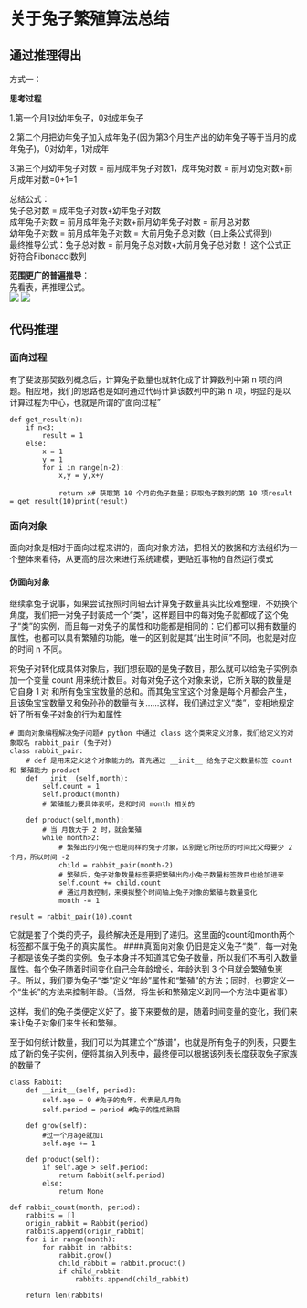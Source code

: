 # 关于兔子繁殖算法总结
## 通过推理得出
方式一：

**思考过程**

1.第一个月1对幼年兔子，0对成年兔子

2.第二个月把幼年兔子加入成年兔子(因为第3个月生产出的幼年兔子等于当月的成年兔子)，0对幼年，1对成年

3.第三个月幼年兔子对数 = 前月成年兔子对数1，成年兔对数 = 前月幼兔对数+前月成年对数=0+1=1

总结公式：  
兔子总对数 = 成年兔子对数+幼年兔子对数  
成年兔子对数 = 前月成年兔子对数+前月幼年兔子对数 = 前月总对数  
幼年兔子对数 = 前月成年兔子对数 = 大前月兔子总对数（由上条公式得到）  
最终推导公式：兔子总对数 = 前月兔子总对数+大前月兔子总对数！ 这个公式正好符合Fibonacci数列

**范围更广的普遍推导**：  
先看表，再推理公式。  
![](/Users/wuyu/mynote/image/rabbit.png)
![](/Users/wuyu/mynote/image/rabbit1.png)

## 代码推理
### 面向过程
有了斐波那契数列概念后，计算兔子数量也就转化成了计算数列中第 n 项的问题。相应地，我们的思路也是如何通过代码计算该数列中的第 n 项，明显的是以计算过程为中心，也就是所谓的“面向过程”

```
def get_result(n):
    if n<3:
        result = 1
    else:
        x = 1
        y = 1
        for i in range(n-2):
            x,y = y,x+y
            
            return x# 获取第 10 个月的兔子数量；获取兔子数列的第 10 项result = get_result(10)print(result)
```

### 面向对象
面向对象是相对于面向过程来讲的，面向对象方法，把相关的数据和方法组织为一个整体来看待，从更高的层次来进行系统建模，更贴近事物的自然运行模式

#### 伪面向对象
继续拿兔子说事，如果尝试按照时间轴去计算兔子数量其实比较难整理，不妨换个角度，我们把一对兔子封装成一个“类”，这样题目中的每对兔子就都成了这个兔子“类”的实例，而且每一对兔子的属性和功能都是相同的：它们都可以拥有数量的属性，也都可以具有繁殖的功能，唯一的区别就是其“出生时间”不同，也就是对应的时间 n 不同。

将兔子对转化成具体对象后，我们想获取的是兔子数目，那么就可以给兔子实例添加一个变量 count 用来统计数目。对每对兔子这个对象来说，它所关联的数量是它自身 1 对 和所有兔宝宝数量的总和。而其兔宝宝这个对象是每个月都会产生，且该兔宝宝数量又和兔孙孙的数量有关……这样，我们通过定义“类”，变相地规定好了所有兔子对象的行为和属性

```
# 面向对象编程解决兔子问题# python 中通过 class 这个类来定义对象，我们给定义的对象取名 rabbit_pair (兔子对)
class rabbit_pair:
    # def 是用来定义这个对象能力的，首先通过 __init__ 给兔子定义数量标签 count 和 繁殖能力 product 
    def __init__(self,month):
        self.count = 1
        self.product(month)
        # 繁殖能力要具体表明，是和时间 month 相关的

    def product(self,month):
        # 当 月数大于 2 时，就会繁殖
        while month>2:
            # 繁殖出的小兔子也是同样的兔子对象，区别是它所经历的时间比父母要少 2 个月，所以时间 -2
            child = rabbit_pair(month-2)
            # 繁殖后，兔子对象数量标签要把繁殖出的小兔子数量标签数目也给加进来
            self.count += child.count
            # 通过月数控制，来模拟整个时间轴上兔子对象的繁殖与数量变化
            month -= 1

result = rabbit_pair(10).count
```

它就是套了个类的壳子，最终解决还是用到了递归。这里面的count和month两个标签都不属于兔子的真实属性。
####真面向对象
仍旧是定义兔子“类”，每一对兔子都是该兔子类的实例。兔子本身并不知道其它兔子数量，所以我们不再引入数量属性。每个兔子随着时间变化自己会年龄增长，年龄达到 3 个月就会繁殖兔崽子。所以，我们要为兔子“类”定义“年龄”属性和“繁殖”的方法；同时，也要定义一个“生长”的方法来控制年龄。（当然，将生长和繁殖定义到同一个方法中更省事）

这样，我们的兔子类便定义好了。接下来要做的是，随着时间变量的变化，我们来来让兔子对象们来生长和繁殖。

至于如何统计数量，我们可以为其建立个“族谱”，也就是所有兔子的列表，只要生成了新的兔子实例，便将其纳入列表中，最终便可以根据该列表长度获取兔子家族的数量了

```
class Rabbit:
    def __init__(self, period):
        self.age = 0 #兔子的兔年，代表是几月兔
        self.period = period #兔子的性成熟期

    def grow(self):
        #过一个月age就加1
        self.age += 1

    def product(self):
        if self.age > self.period:
            return Rabbit(self.period)
        else:
            return None

def rabbit_count(month, period):
    rabbits = []
    origin_rabbit = Rabbit(period)
    rabbits.append(origin_rabbit)
    for i in range(month):
        for rabbit in rabbits:
            rabbit.grow()
            child_rabbit = rabbit.product()
            if child_rabbit:
                rabbits.append(child_rabbit)

    return len(rabbits)
```



